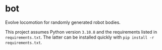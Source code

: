 # bot
Evolve locomotion for randomly generated robot bodies.

This project assumes Python version `3.10.8` and the requirements listed in `requirements.txt`. The latter can be installed quickly with `pip install -r requirements.txt`.
